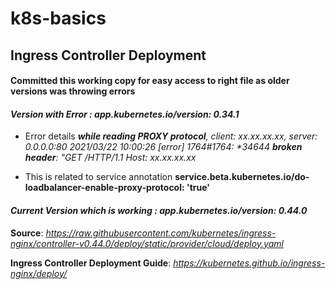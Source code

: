# k8s-basics
## Ingress Controller Deployment
#### **Committed this working copy for easy access to right file as older versions was throwing errors**



#### _Version with Error : app.kubernetes.io/version: 0.34.1_

* Error details
_**while reading PROXY protocol**, client: xx.xx.xx.xx, server: 0.0.0.0:80_
_2021/03/22 10:00:26 [error] 1764#1764: *34644 **broken header**: "GET /HTTP/1.1 Host: xx.xx.xx.xx_

* This is related to service annotation **service.beta.kubernetes.io/do-loadbalancer-enable-proxy-protocol: 'true'** 

#### _Current Version which is working : app.kubernetes.io/version: 0.44.0_

**Source**: _https://raw.githubusercontent.com/kubernetes/ingress-nginx/controller-v0.44.0/deploy/static/provider/cloud/deploy.yaml_

**Ingress Controller Deployment Guide**: _https://kubernetes.github.io/ingress-nginx/deploy/_